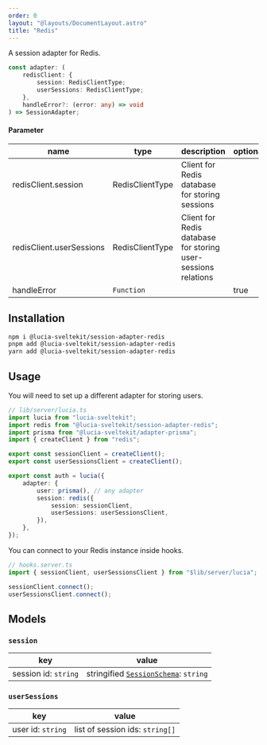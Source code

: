 ```yaml
---
order: 0
layout: "@layouts/DocumentLayout.astro"
title: "Redis"
---
```


A session adapter for Redis.

```ts
const adapter: (
    redisClient: {
        session: RedisClientType;
        userSessions: RedisClientType;
    },
    handleError?: (error: any) => void
) => SessionAdapter;
```

#### Parameter

| name                     | type            | description                                                   | optional |
| ------------------------ | --------------- | ------------------------------------------------------------- | -------- |
| redisClient.session      | RedisClientType | Client for Redis database for storing sessions                |          |
| redisClient.userSessions | RedisClientType | Client for Redis database for storing user-sessions relations |          |
| handleError              | `Function`      |                                                               | true     |

## Installation

```bash
npm i @lucia-sveltekit/session-adapter-redis
pnpm add @lucia-sveltekit/session-adapter-redis
yarn add @lucia-sveltekit/session-adapter-redis
```

## Usage

You will need to set up a different adapter for storing users.

```ts
// lib/server/lucia.ts
import lucia from "lucia-sveltekit";
import redis from "@lucia-sveltekit/session-adapter-redis";
import prisma from "@lucia-sveltekit/adapter-prisma";
import { createClient } from "redis";

export const sessionClient = createClient();
export const userSessionsClient = createClient();

export const auth = lucia({
    adapter: {
        user: prisma(), // any adapter
        session: redis({
            session: sessionClient,
            userSessions: userSessionsClient,
        }),
    },
});
```

You can connect to your Redis instance inside hooks.

```ts
// hooks.server.ts
import { sessionClient, userSessionsClient } from "$lib/server/lucia";

sessionClient.connect();
userSessionsClient.connect();
```

## Models

### `session`

| key                  | value                                                                                     |
| -------------------- | ----------------------------------------------------------------------------------------- |
| session id: `string` | stringified [`SessionSchema`](/reference/adapters/database-model#schema-type-1): `string` |

### `userSessions`

| key               | value                           |
| ----------------- | ------------------------------- |
| user id: `string` | list of session ids: `string[]` |
